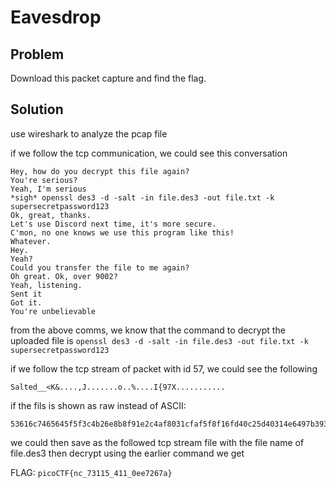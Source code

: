 # Eavesdrop

## Problem

Download this packet capture and find the flag.

## Solution

use wireshark to analyze the pcap file

if we follow the tcp communication, we could see this conversation

```
Hey, how do you decrypt this file again?
You're serious?
Yeah, I'm serious
*sigh* openssl des3 -d -salt -in file.des3 -out file.txt -k supersecretpassword123
Ok, great, thanks.
Let's use Discord next time, it's more secure.
C'mon, no one knows we use this program like this!
Whatever.
Hey.
Yeah?
Could you transfer the file to me again?
Oh great. Ok, over 9002?
Yeah, listening.
Sent it
Got it.
You're unbelievable
```

from the above comms, we know that the command to decrypt the uploaded file is `openssl des3 -d -salt -in file.des3 -out file.txt -k supersecretpassword123`

if we follow the tcp stream of packet with id 57, we could see the following 

```
Salted__<K&....,J.......o..%....I{97X...........
```

if the fils is shown as raw instead of ASCII:

```
53616c7465645f5f3c4b26e8b8f91e2c4af8031cfaf5f8f16fd40c25d40314e6497b39375808aba186f48da42eefa895
```

we could then save as the followed tcp stream file with the file name of file.des3 then decrypt using the earlier command we get

FLAG: `picoCTF{nc_73115_411_0ee7267a}`